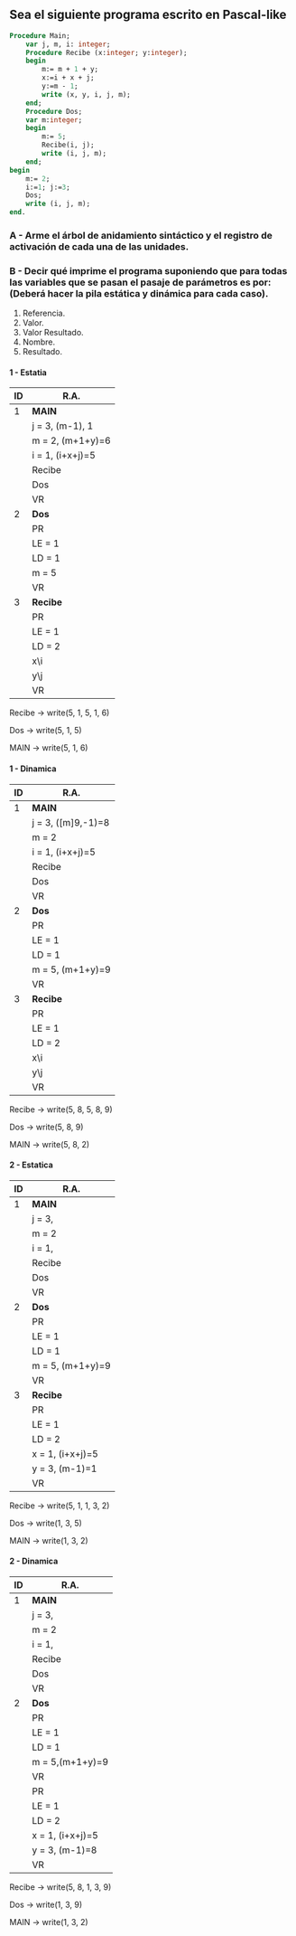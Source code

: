 ## Sea el siguiente programa escrito en Pascal-like
```pascal
Procedure Main;
    var j, m, i: integer;
    Procedure Recibe (x:integer; y:integer);
    begin
        m:= m + 1 + y;
        x:=i + x + j;
        y:=m - 1;
        write (x, y, i, j, m);
    end;
    Procedure Dos;
    var m:integer;
    begin
        m:= 5;
        Recibe(i, j);
        write (i, j, m);
    end;
begin
    m:= 2;
    i:=1; j:=3;
    Dos;
    write (i, j, m);
end.
```

### A - Arme el árbol de anidamiento sintáctico y el registro de activación de cada una de las unidades.
### B - Decir qué imprime el programa suponiendo que para todas las variables que se pasan el pasaje de parámetros es por: (Deberá hacer la pila estática y dinámica para cada caso).
1. Referencia.
2. Valor.
3. Valor Resultado.
4. Nombre.
5. Resultado.

#### 1 - Estatia
| ID | R.A. |
|----|------|
|1| **MAIN** |
|| j = 3, (m-1), 1 |
|| m = 2, (m+1+y)=6 |
|| i = 1, (i+x+j)=5 |
|| Recibe |
|| Dos |
|| VR |
|2| **Dos** |
|| PR |
|| LE = 1 |
|| LD = 1 |
|| m = 5 |
|| VR |
|3| **Recibe** |
|| PR |
|| LE = 1 |
|| LD = 2 |
|| x\i |
|| y\j |
|| VR |

Recibe -> write(5, 1, 5, 1, 6)

Dos -> write(5, 1, 5)

MAIN -> write(5, 1, 6)

#### 1 - Dinamica
| ID | R.A. |
|----|------|
|1| **MAIN** |
|| j = 3, ([m]9,-1)=8 |
|| m = 2 |
|| i = 1, (i+x+j)=5 |
|| Recibe |
|| Dos |
|| VR |
|2| **Dos** |
|| PR |
|| LE = 1 |
|| LD = 1 |
|| m = 5, (m+1+y)=9 |
|| VR |
|3| **Recibe** |
|| PR |
|| LE = 1 |
|| LD = 2 |
|| x\i |
|| y\j |
|| VR |

Recibe -> write(5, 8, 5, 8, 9)

Dos -> write(5, 8, 9)

MAIN -> write(5, 8, 2)

#### 2 - Estatica
| ID | R.A. |
|----|------|
|1| **MAIN** |
|| j = 3, |
|| m = 2 |
|| i = 1, |
|| Recibe |
|| Dos |
|| VR |
|2| **Dos** |
|| PR |
|| LE = 1 |
|| LD = 1 |
|| m = 5, (m+1+y)=9 |
|| VR |
|3| **Recibe** |
|| PR |
|| LE = 1 |
|| LD = 2 |
|| x = 1, (i+x+j)=5 |
|| y = 3, (m-1)=1 |
|| VR |

Recibe -> write(5, 1, 1, 3, 2)

Dos -> write(1, 3, 5)

MAIN -> write(1, 3, 2)

#### 2 - Dinamica
| ID | R.A. |
|----|------|
|1| **MAIN** |
|| j = 3, |
|| m = 2 |
|| i = 1, |
|| Recibe |
|| Dos |
|| VR |
|2| **Dos** |
|| PR |
|| LE = 1 |
|| LD = 1 |
|| m = 5,(m+1+y)=9 |
|| VR |
|| PR |
|| LE = 1 |
|| LD = 2 |
|| x = 1, (i+x+j)=5 |
|| y = 3, (m-1)=8 |
|| VR |

Recibe -> write(5, 8, 1, 3, 9)

Dos -> write(1, 3, 9)

MAIN -> write(1, 3, 2)